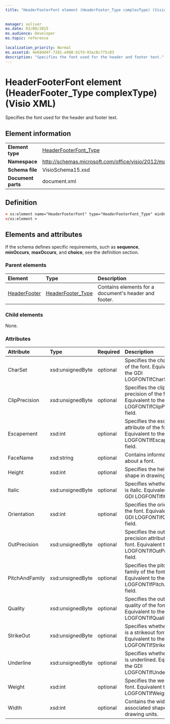 ```yaml
---
title: "HeaderFooterFont element (HeaderFooter_Type complexType) (Visio XML)"
 
 
manager: soliver
ms.date: 03/09/2015
ms.audience: Developer
ms.topic: reference
 
localization_priority: Normal
ms.assetid: 4e69dd4f-7281-e988-b1fd-93ac8c775c03
description: "Specifies the font used for the header and footer text."
---
```


# HeaderFooterFont element (HeaderFooter_Type complexType) (Visio XML)

Specifies the font used for the header and footer text.
  
## Element information

|||
|:-----|:-----|
|**Element type** <br/> |[HeaderFooterFont_Type](headerfooterfont_type-complextypevisio-xml.md) <br/> |
|**Namespace** <br/> |http://schemas.microsoft.com/office/visio/2012/main  <br/> |
|**Schema file** <br/> |VisioSchema15.xsd  <br/> |
|**Document parts** <br/> |document.xml  <br/> |
   
## Definition

```XML
< xs:element name="HeaderFooterFont" type="HeaderFooterFont_Type" minOccurs="0" maxOccurs="1" >
</xs:element >
```

## Elements and attributes

If the schema defines specific requirements, such as **sequence**, **minOccurs**, **maxOccurs**, and **choice**, see the definition section. 
  
### Parent elements

|**Element**|**Type**|**Description**|
|:-----|:-----|:-----|
|[HeaderFooter](headerfooter-element-visiodocument_type-complextypevisio-xml.md) <br/> |[HeaderFooter_Type](headerfooter_type-complextypevisio-xml.md) <br/> |Contains elements for a document's header and footer.  <br/> |
   
### Child elements

None.
  
### Attributes

|**Attribute**|**Type**|**Required**|**Description**|**Possible values**|
|:-----|:-----|:-----|:-----|:-----|
|CharSet  <br/> |xsd:unsignedByte  <br/> |optional  <br/> |Specifies the character set of the font. Equivalent to the GDI LOGFONTlfCharSet field.  <br/> |Values of the xsd:unsignedByte type.  <br/> |
|ClipPrecision  <br/> |xsd:unsignedByte  <br/> |optional  <br/> |Specifies the clipping precision of the font. Equivalent to the GDI LOGFONTlfClipPrecision field.  <br/> |Values of the xsd:unsignedByte type.  <br/> |
|Escapement  <br/> |xsd:int  <br/> |optional  <br/> |Specifies the escapement attribute of the font. Equivalent to the GDI LOGFONTlfEscapement field.  <br/> |Values of the xsd:int type.  <br/> |
|FaceName  <br/> |xsd:string  <br/> |optional  <br/> |Contains information about a font.  <br/> |Values of the xsd:string type.  <br/> |
|Height  <br/> |xsd:int  <br/> |optional  <br/> |Specifies the height of the shape in drawing units.  <br/> |Values of the xsd:int type.  <br/> |
|Italic  <br/> |xsd:unsignedByte  <br/> |optional  <br/> |Specifies whether the font is italic. Equivalent to the GDI LOGFONTlfItalic field.  <br/> |Values of the xsd:unsignedByte type.  <br/> |
|Orientation  <br/> |xsd:int  <br/> |optional  <br/> |Specifies the orientation of the font. Equivalent to the GDI LOGFONTlfOrientation field.  <br/> |Values of the xsd:int type.  <br/> |
|OutPrecision  <br/> |xsd:unsignedByte  <br/> |optional  <br/> |Specifies the output precision attribute of the font. Equivalent to the GDI LOGFONTlfOutPrecision field.  <br/> |Values of the xsd:unsignedByte type.  <br/> |
|PitchAndFamily  <br/> |xsd:unsignedByte  <br/> |optional  <br/> |Specifies the pitch and family of the font. Equivalent to the GDI LOGFONTlfPitchAndFamily field.  <br/> |Values of the xsd:unsignedByte type.  <br/> |
|Quality  <br/> |xsd:unsignedByte  <br/> |optional  <br/> |Specifies the output quality of the font. Equivalent to the GDI LOGFONTlfQuality field.  <br/> |Values of the xsd:unsignedByte type.  <br/> |
|StrikeOut  <br/> |xsd:unsignedByte  <br/> |optional  <br/> |Specifies whether the font is a strikeout font. Equivalent to the GDI LOGFONTlfStrikeOut field.  <br/> |Values of the xsd:unsignedByte type.  <br/> |
|Underline  <br/> |xsd:unsignedByte  <br/> |optional  <br/> |Specifies whether the font is underlined. Equivalent to the GDI LOGFONTlfUnderline field.  <br/> |Values of the xsd:unsignedByte type.  <br/> |
|Weight  <br/> |xsd:int  <br/> |optional  <br/> |Specifies the weight of the font. Equivalent to the GDI LOGFONTlfWeight field.  <br/> |Values of the xsd:int type.  <br/> |
|Width  <br/> |xsd:int  <br/> |optional  <br/> |Contains the width of the associated shape in drawing units.  <br/> |Values of the xsd:int type.  <br/> |
   


